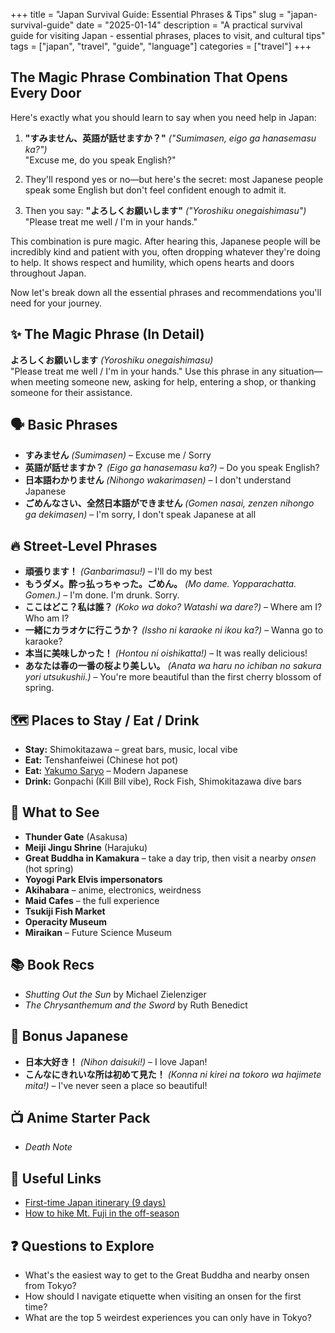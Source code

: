 +++
title = "Japan Survival Guide: Essential Phrases & Tips"
slug = "japan-survival-guide"
date = "2025-01-14"
description = "A practical survival guide for visiting Japan - essential phrases, places to visit, and cultural tips"
tags = ["japan", "travel", "guide", "language"]
categories = ["travel"]
+++

## The Magic Phrase Combination That Opens Every Door

Here's exactly what you should learn to say when you need help in Japan:

1. **"すみません、英語が話せますか？"** *("Sumimasen, eigo ga hanasemasu ka?")*  
   "Excuse me, do you speak English?"

2. They'll respond yes or no—but here's the secret: most Japanese people speak some English but don't feel confident enough to admit it.

3. Then you say: **"よろしくお願いします"** *("Yoroshiku onegaishimasu")*  
   "Please treat me well / I'm in your hands."

This combination is pure magic. After hearing this, Japanese people will be incredibly kind and patient with you, often dropping whatever they're doing to help. It shows respect and humility, which opens hearts and doors throughout Japan.

Now let's break down all the essential phrases and recommendations you'll need for your journey.

## ✨ The Magic Phrase (In Detail)

**よろしくお願いします** *(Yoroshiku onegaishimasu)*  
"Please treat me well / I'm in your hands." Use this phrase in any situation—when meeting someone new, asking for help, entering a shop, or thanking someone for their assistance.

## 🗣️ Basic Phrases

- **すみません** *(Sumimasen)* – Excuse me / Sorry
- **英語が話せますか？** *(Eigo ga hanasemasu ka?)* – Do you speak English?
- **日本語わかりません** *(Nihongo wakarimasen)* – I don't understand Japanese
- **ごめんなさい、全然日本語ができません** *(Gomen nasai, zenzen nihongo ga dekimasen)* – I'm sorry, I don't speak Japanese at all

## 🔥 Street-Level Phrases

- **頑張ります！** *(Ganbarimasu!)* – I'll do my best
- **もうダメ。酔っ払っちゃった。ごめん。** *(Mo dame. Yopparachatta. Gomen.)* – I'm done. I'm drunk. Sorry.
- **ここはどこ？私は誰？** *(Koko wa doko? Watashi wa dare?)* – Where am I? Who am I?
- **一緒にカラオケに行こうか？** *(Issho ni karaoke ni ikou ka?)* – Wanna go to karaoke?
- **本当に美味しかった！** *(Hontou ni oishikatta!)* – It was really delicious!
- **あなたは春の一番の桜より美しい。** *(Anata wa haru no ichiban no sakura yori utsukushii.)* – You're more beautiful than the first cherry blossom of spring.

## 🗺️ Places to Stay / Eat / Drink

- **Stay:** Shimokitazawa – great bars, music, local vibe
- **Eat:** Tenshanfeiwei (Chinese hot pot)
- **Eat:** [Yakumo Saryo](https://maps.google.co.jp/maps?ftid=0x6018f4e8834ea435:0x6ab2a53911f712c6) – Modern Japanese
- **Drink:** Gonpachi (Kill Bill vibe), Rock Fish, Shimokitazawa dive bars

## 🧭 What to See

- **Thunder Gate** (Asakusa)
- **Meiji Jingu Shrine** (Harajuku)
- **Great Buddha in Kamakura** – take a day trip, then visit a nearby *onsen* (hot spring)
- **Yoyogi Park Elvis impersonators**
- **Akihabara** – anime, electronics, weirdness
- **Maid Cafes** – the full experience
- **Tsukiji Fish Market**
- **Operacity Museum**
- **Miraikan** – Future Science Museum

## 📚 Book Recs

- *Shutting Out the Sun* by Michael Zielenziger
- *The Chrysanthemum and the Sword* by Ruth Benedict

## 🧠 Bonus Japanese

- **日本大好き！** *(Nihon daisuki!)* – I love Japan!
- **こんなにきれいな所は初めて見た！** *(Konna ni kirei na tokoro wa hajimete mita!)* – I've never seen a place so beautiful!

## 📺 Anime Starter Pack

- *Death Note*

## 🔗 Useful Links

- [First-time Japan itinerary (9 days)](http://www.fodors.com/community/asia/first-time-in-japan-9-days8-nights.cfm)
- [How to hike Mt. Fuji in the off-season](http://vagabond3.com/dont-panic-how-to-hike-mt-fuji-in-the-off-season/)

## ❓ Questions to Explore

- What's the easiest way to get to the Great Buddha and nearby onsen from Tokyo?
- How should I navigate etiquette when visiting an onsen for the first time?
- What are the top 5 weirdest experiences you can only have in Tokyo?